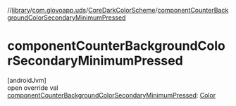 //[library](../../../index.md)/[com.glovoapp.uds](../index.md)/[CoreDarkColorScheme](index.md)/[componentCounterBackgroundColorSecondaryMinimumPressed](component-counter-background-color-secondary-minimum-pressed.md)

# componentCounterBackgroundColorSecondaryMinimumPressed

[androidJvm]\
open override val [componentCounterBackgroundColorSecondaryMinimumPressed](component-counter-background-color-secondary-minimum-pressed.md): [Color](https://developer.android.com/reference/kotlin/androidx/compose/ui/graphics/Color.html)
